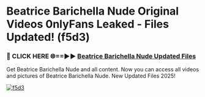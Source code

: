 # Beatrice Barichella Nude Original Videos 0nlyFans Leaked - Files Updated! (f5d3)

<h3>🔴 CLICK HERE 🌐==►► <a href="https://tinyurl.com/4mcuefdz" rel="nofollow">Beatrice Barichella Nude Updated Files</a></h3>

Get Beatrice Barichella Nude and all content. Now you can access all videos and pictures of Beatrice Barichella Nude. New Updated Files 2025!

[![f5d3](https://i.imgur.com/StAQSOY.gif)](https://tinyurl.com/4mcuefdz)
